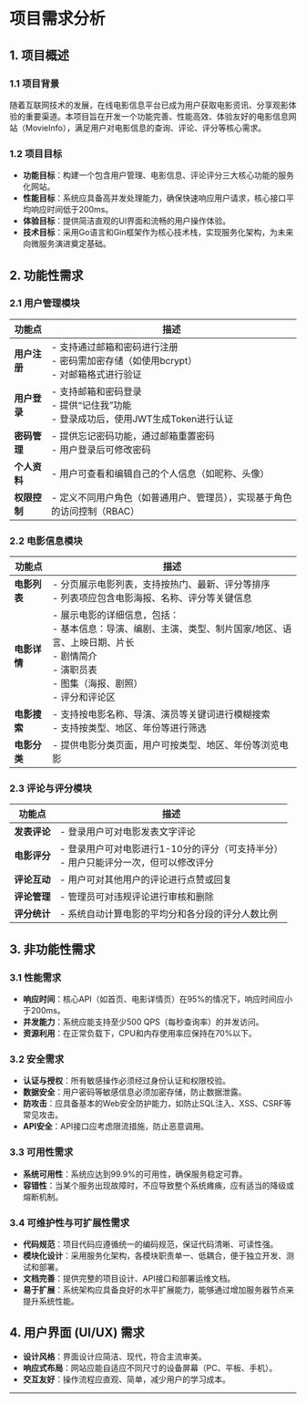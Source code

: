 # 项目需求分析

## 1. 项目概述

### 1.1 项目背景

随着互联网技术的发展，在线电影信息平台已成为用户获取电影资讯、分享观影体验的重要渠道。本项目旨在开发一个功能完善、性能高效、体验友好的电影信息网站（MovieInfo），满足用户对电影信息的查询、评论、评分等核心需求。

### 1.2 项目目标

- **功能目标**：构建一个包含用户管理、电影信息、评论评分三大核心功能的服务化网站。
- **性能目标**：系统应具备高并发处理能力，确保快速响应用户请求，核心接口平均响应时间低于200ms。
- **体验目标**：提供简洁直观的UI界面和流畅的用户操作体验。
- **技术目标**：采用Go语言和Gin框架作为核心技术栈，实现服务化架构，为未来向微服务演进奠定基础。

## 2. 功能性需求

### 2.1 用户管理模块

| 功能点 | 描述 |
|---|---|
| **用户注册** | - 支持通过邮箱和密码进行注册<br>- 密码需加密存储（如使用bcrypt）<br>- 对邮箱格式进行验证 |
| **用户登录** | - 支持邮箱和密码登录<br>- 提供“记住我”功能<br>- 登录成功后，使用JWT生成Token进行认证 |
| **密码管理** | - 提供忘记密码功能，通过邮箱重置密码<br>- 用户登录后可修改密码 |
| **个人资料** | - 用户可查看和编辑自己的个人信息（如昵称、头像） |
| **权限控制** | - 定义不同用户角色（如普通用户、管理员），实现基于角色的访问控制（RBAC） |

### 2.2 电影信息模块

| 功能点 | 描述 |
|---|---|
| **电影列表** | - 分页展示电影列表，支持按热门、最新、评分等排序<br>- 列表项应包含电影海报、名称、评分等关键信息 |
| **电影详情** | - 展示电影的详细信息，包括：<br>  - 基本信息：导演、编剧、主演、类型、制片国家/地区、语言、上映日期、片长<br>  - 剧情简介<br>  - 演职员表<br>  - 图集（海报、剧照）<br>  - 评分和评论区 |
| **电影搜索** | - 支持按电影名称、导演、演员等关键词进行模糊搜索<br>- 支持按类型、地区、年份等进行筛选 |
| **电影分类** | - 提供电影分类页面，用户可按类型、地区、年份等浏览电影 |

### 2.3 评论与评分模块

| 功能点 | 描述 |
|---|---|
| **发表评论** | - 登录用户可对电影发表文字评论 |
| **电影评分** | - 登录用户可对电影进行1-10分的评分（可支持半分）<br>- 用户只能评分一次，但可以修改评分 |
| **评论互动** | - 用户可对其他用户的评论进行点赞或回复 |
| **评论管理** | - 管理员可对违规评论进行审核和删除 |
| **评分统计** | - 系统自动计算电影的平均分和各分段的评分人数比例 |

## 3. 非功能性需求

### 3.1 性能需求

- **响应时间**：核心API（如首页、电影详情页）在95%的情况下，响应时间应小于200ms。
- **并发能力**：系统应能支持至少500 QPS（每秒查询率）的并发访问。
- **资源利用**：在正常负载下，CPU和内存使用率应保持在70%以下。

### 3.2 安全需求

- **认证与授权**：所有敏感操作必须经过身份认证和权限校验。
- **数据安全**：用户密码等敏感信息必须加密存储，防止数据泄露。
- **防攻击**：应具备基本的Web安全防护能力，如防止SQL注入、XSS、CSRF等常见攻击。
- **API安全**：API接口应考虑限流措施，防止恶意调用。

### 3.3 可用性需求

- **系统可用性**：系统应达到99.9%的可用性，确保服务稳定可靠。
- **容错性**：当某个服务出现故障时，不应导致整个系统瘫痪，应有适当的降级或熔断机制。

### 3.4 可维护性与可扩展性需求

- **代码规范**：项目代码应遵循统一的编码规范，保证代码清晰、可读性强。
- **模块化设计**：采用服务化架构，各模块职责单一、低耦合，便于独立开发、测试和部署。
- **文档完善**：提供完整的项目设计、API接口和部署运维文档。
- **易于扩展**：系统架构应具备良好的水平扩展能力，能够通过增加服务器节点来提升系统性能。

## 4. 用户界面 (UI/UX) 需求

- **设计风格**：界面设计应简洁、现代，符合主流审美。
- **响应式布局**：网站应能自适应不同尺寸的设备屏幕（PC、平板、手机）。
- **交互友好**：操作流程应直观、简单，减少用户的学习成本。

---

